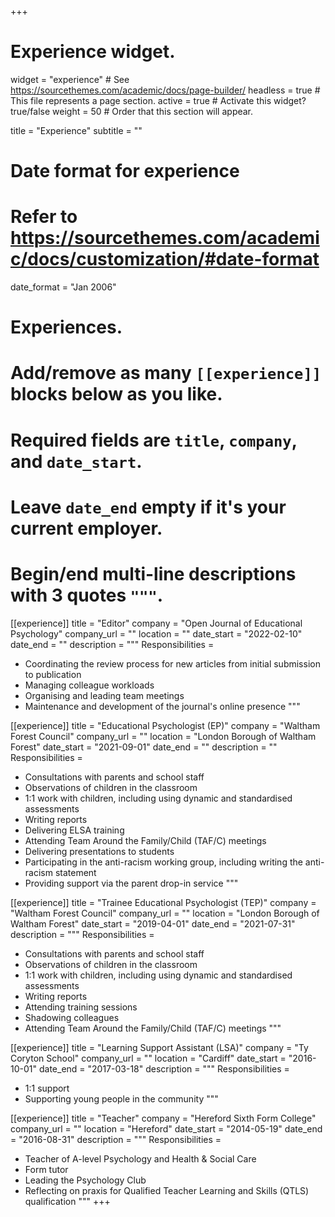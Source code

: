 +++
# Experience widget.
widget = "experience"  # See https://sourcethemes.com/academic/docs/page-builder/
headless = true  # This file represents a page section.
active = true  # Activate this widget? true/false
weight = 50  # Order that this section will appear.

title = "Experience"
subtitle = ""

# Date format for experience
#   Refer to https://sourcethemes.com/academic/docs/customization/#date-format
date_format = "Jan 2006"

# Experiences.
#   Add/remove as many `[[experience]]` blocks below as you like.
#   Required fields are `title`, `company`, and `date_start`.
#   Leave `date_end` empty if it's your current employer.
#   Begin/end multi-line descriptions with 3 quotes `"""`.
[[experience]]
  title = "Editor"
  company = "Open Journal of Educational Psychology"
  company_url = ""
  location = ""
  date_start = "2022-02-10"
  date_end = ""
  description = """
  Responsibilities =
  
  * Coordinating the review process for new articles from initial submission to publication
  * Managing colleague workloads
  * Organising and leading team meetings
  * Maintenance and development of the journal's online presence
  """
  
[[experience]]
  title = "Educational Psychologist (EP)"
  company = "Waltham Forest Council"
  company_url = ""
  location = "London Borough of Waltham Forest"
  date_start = "2021-09-01"
  date_end = ""
  description = ""
  Responsibilities =
  
  * Consultations with parents and school staff
  * Observations of children in the classroom
  * 1:1 work with children, including using dynamic and standardised assessments
  * Writing reports
  * Delivering ELSA training
  * Attending Team Around the Family/Child (TAF/C) meetings
  * Delivering presentations to students
  * Participating in the anti-racism working group, including writing the anti-racism statement
  * Providing support via the parent drop-in service
  """

[[experience]]
  title = "Trainee Educational Psychologist (TEP)"
  company = "Waltham Forest Council"
  company_url = ""
  location = "London Borough of Waltham Forest"
  date_start = "2019-04-01"
  date_end = "2021-07-31"
  description = """
  Responsibilities =
  
  * Consultations with parents and school staff
  * Observations of children in the classroom
  * 1:1 work with children, including using dynamic and standardised assessments
  * Writing reports
  * Attending training sessions
  * Shadowing colleagues
  * Attending Team Around the Family/Child (TAF/C) meetings
  """

[[experience]]
  title = "Learning Support Assistant (LSA)"
  company = "Ty Coryton School"
  company_url = ""
  location = "Cardiff"
  date_start = "2016-10-01"
  date_end = "2017-03-18"
  description = """
  Responsibilities =
  
  * 1:1 support
  * Supporting young people in the community
  """

[[experience]]
  title = "Teacher"
  company = "Hereford Sixth Form College"
  company_url = ""
  location = "Hereford"
  date_start = "2014-05-19"
  date_end = "2016-08-31"
  description = """
  Responsibilities =
  
  * Teacher of A-level Psychology and Health & Social Care
  * Form tutor
  * Leading the Psychology Club
  * Reflecting on praxis for Qualified Teacher Learning and Skills (QTLS) qualification
  """
+++
